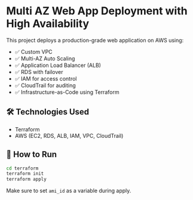 # Multi AZ Web App Deployment with High Availability

This project deploys a production-grade web application on AWS using:

- ✅ Custom VPC
- ✅ Multi-AZ Auto Scaling
- ✅ Application Load Balancer (ALB)
- ✅ RDS with failover
- ✅ IAM for access control
- ✅ CloudTrail for auditing
- ✅ Infrastructure-as-Code using Terraform

## 🛠 Technologies Used
- Terraform
- AWS (EC2, RDS, ALB, IAM, VPC, CloudTrail)

## 🚀 How to Run

```bash
cd terraform
terraform init
terraform apply
```

Make sure to set `ami_id` as a variable during apply.
